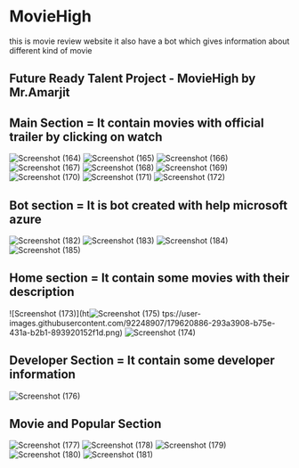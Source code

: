# MovieHigh
this is movie review website it also have a bot which gives information about different kind of movie

## Future Ready Talent Project - MovieHigh by Mr.Amarjit
## Main Section = It contain movies with official trailer by clicking on watch

![Screenshot (164)](https://user-images.githubusercontent.com/92248907/179620121-189e91d5-a37a-46d7-bd8a-2a353e7802f1.png)
![Screenshot (165)](https://user-images.githubusercontent.com/92248907/179620128-e5d6f9c8-d743-41ef-93ff-a23430ae5daf.png)
![Screenshot (166)](https://user-images.githubusercontent.com/92248907/179620135-3dd47dc2-2995-4059-bb8f-341a9e1becf1.png)
![Screenshot (167)](https://user-images.githubusercontent.com/92248907/179620141-db86730d-5536-4da7-8f5c-1fbe9f7f8a1c.png)
![Screenshot (168)](https://user-images.githubusercontent.com/92248907/179620143-3fa96adf-edb1-4db5-aa04-3c538b4b4a16.png)
![Screenshot (169)](https://user-images.githubusercontent.com/92248907/179620162-5d689bba-9c81-46dd-9244-3f11ca6261d7.png)
![Screenshot (170)](https://user-images.githubusercontent.com/92248907/179620170-006b94d5-5ca8-4810-aae6-68aaaf9db718.png)
![Screenshot (171)](https://user-images.githubusercontent.com/92248907/179620177-56d4d4f6-53b7-420b-b9ab-76292bf6c46b.png)
![Screenshot (172)](https://user-images.githubusercontent.com/92248907/179620184-80404183-eada-40f1-9eba-e6a23fde410c.png)

## Bot section = It is bot created with help microsoft azure

![Screenshot (182)](https://user-images.githubusercontent.com/92248907/179620472-8e6dc9ed-84db-4f5f-81b4-6ecf74fc2ff4.png)
![Screenshot (183)](https://user-images.githubusercontent.com/92248907/179620474-e46392c0-8a90-40d9-ae64-5a7f1e2bb8e7.png)
![Screenshot (184)](https://user-images.githubusercontent.com/92248907/179620479-31a400b3-3967-4384-b479-621173cd9596.png)
![Screenshot (185)](https://user-images.githubusercontent.com/92248907/179620485-5640b867-f3ed-42a5-a777-9eea8f030916.png)

## Home section = It contain some movies with their description


![Screenshot (173)](ht![Screenshot (175)](https://user-images.githubusercontent.com/92248907/179620915-97ed57b3-907e-4877-9891-eab7eff5871f.png)
tps://user-images.githubusercontent.com/92248907/179620886-293a3908-b75e-431a-b2b1-893920152f1d.png)
![Screenshot (174)](https://user-images.githubusercontent.com/92248907/179620902-7f62b51f-e996-453f-8d96-79f0abc8f0f3.png)


## Developer Section = It contain some developer information

![Screenshot (176)](https://user-images.githubusercontent.com/92248907/179620943-938d9326-017f-4ee3-9aef-b38aa7790d10.png)

## Movie and Popular Section 
![Screenshot (177)](https://user-images.githubusercontent.com/92248907/179620950-a1a4cff8-3fb7-44f5-b2db-0e437251953f.png)
![Screenshot (178)](https://user-images.githubusercontent.com/92248907/179620958-8e4a5180-6443-43f4-8bb1-778d8ae6979b.png)
![Screenshot (179)](https://user-images.githubusercontent.com/92248907/179620966-f6b0a623-4a66-4159-be8e-9a7efe36348c.png)
![Screenshot (180)](https://user-images.githubusercontent.com/92248907/179620979-d0849495-d1d8-4274-8d14-21137bf5f8f5.png)
![Screenshot (181)](https://user-images.githubusercontent.com/92248907/179620995-0cbf711f-7d56-4e37-8316-32e466cf9f0e.png)


